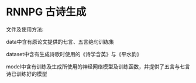 # RNNPG 古诗生成

文件及使用方法:

data中含有原论文提供的七言、五言绝句训练集

dataset中含有生成诗歌时使用的《诗学含英》与《平水韵》

model中含有训练及生成所使用的神经网络模型及训练函数，并提供了五言与七言诗已训练好的模型

